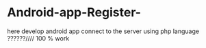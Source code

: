 # Android-app-Register-
here develop android app  connect to the server  using php language  
??????////
100 % work
